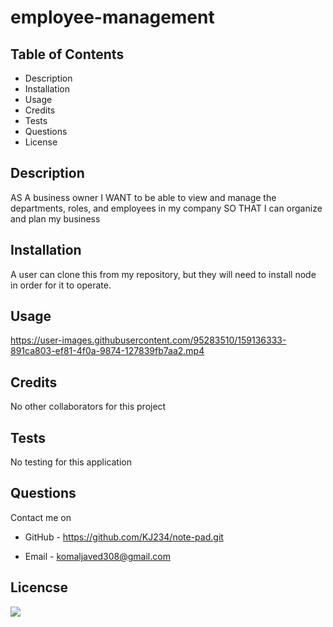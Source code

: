 # employee-management

## Table of Contents

- Description
- Installation
- Usage
- Credits
- Tests
- Questions
- License

## Description

AS A business owner
I WANT to be able to view and manage the departments, roles, and employees in my company
SO THAT I can organize and plan my business

## Installation

A user can clone this from my repository, but they will need to install node in order for it to operate.

## Usage

https://user-images.githubusercontent.com/95283510/159136333-891ca803-ef81-4f0a-9874-127839fb7aa2.mp4


## Credits

No other collaborators for this project

## Tests

No testing for this application

## Questions

Contact me on

- GitHub - https://github.com/KJ234/note-pad.git

* Email - komaljaved308@gmail.com

## Licencse

<img src=https://img.shields.io/badge/License-MIT-yellow.svg>
